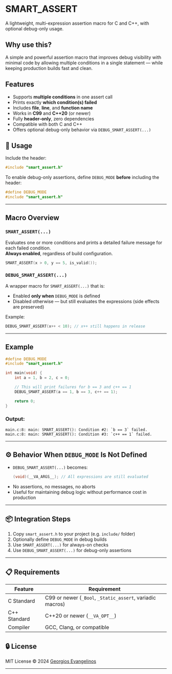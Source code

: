 # SMART_ASSERT

A lightweight, multi-expression assertion macro for C and C++, with optional debug-only usage.

##  Why use this?

A simple and powerful assertion macro that improves debug visibility with minimal
 code by allowing multiple conditions in a single statement — while keeping production builds fast and clean.


## Features

- Supports **multiple conditions** in one assert call
- Prints exactly **which condition(s) failed**
- Includes **file**, **line**, and **function name**
- Works in **C99** and **C++20** (or newer)
- Fully **header-only**, zero dependencies
- Compatible with both C and C++
- Offers optional debug-only behavior via `DEBUG_SMART_ASSERT(...)`


## 🔧 Usage

Include the header:

```c
#include "smart_assert.h"
```

To enable debug-only assertions, define `DEBUG_MODE` **before** including the header:

```c
#define DEBUG_MODE
#include "smart_assert.h"
```

---

##  Macro Overview

### `SMART_ASSERT(...)`

Evaluates one or more conditions and prints a detailed failure message for each failed condition.  
**Always enabled**, regardless of build configuration.

```c
SMART_ASSERT(x > 0, y == 5, is_valid());
```

### `DEBUG_SMART_ASSERT(...)`

A wrapper macro for `SMART_ASSERT(...)` that is:
- Enabled **only when** `DEBUG_MODE` is defined
- Disabled otherwise — but still evaluates the expressions (side effects are preserved)

Example:

```c
DEBUG_SMART_ASSERT(x++ < 10); // x++ still happens in release
```

---

##  Example

```c
#define DEBUG_MODE
#include "smart_assert.h"

int main(void) {
    int a = 1, b = 2, c = 0;

    // This will print failures for b == 3 and c++ == 1
    DEBUG_SMART_ASSERT(a == 1, b == 3, c++ == 1);

    return 0;
}
```

### Output:
```
main.c:8: main: SMART_ASSERT(): Condition #2: `b == 3` failed.
main.c:8: main: SMART_ASSERT(): Condition #3: `c++ == 1` failed.
```

---

## ⚙️ Behavior When `DEBUG_MODE` Is Not Defined

- `DEBUG_SMART_ASSERT(...)` becomes:
  ```c
  (void)(__VA_ARGS__); // All expressions are still evaluated
  ```
- No assertions, no messages, no aborts
- Useful for maintaining debug logic without performance cost in production

---

## 📦 Integration Steps

1. Copy `smart_assert.h` to your project (e.g. `include/` folder)
2. Optionally define `DEBUG_MODE` in debug builds
3. Use `SMART_ASSERT(...)` for always-on checks
4. Use `DEBUG_SMART_ASSERT(...)` for debug-only assertions

---

## 📋 Requirements

| Feature              | Requirement             |
|----------------------|--------------------------|
| C Standard           | C99 or newer (`_Bool`, `_Static_assert`, variadic macros) |
| C++ Standard         | C++20 or newer (`__VA_OPT__`) |
| Compiler             | GCC, Clang, or compatible |


## 🔒 License

MIT License © 2024 [Georgios Evangelinos](https://github.com/GEvangelinos)

---